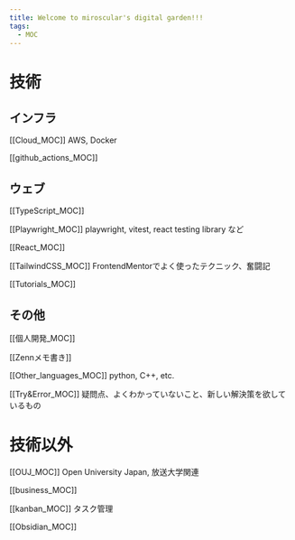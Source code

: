```yaml
---
title: Welcome to miroscular's digital garden!!!
tags:
  - MOC
---
```

# 技術

## インフラ
[[Cloud_MOC]]
AWS, Docker

[[github_actions_MOC]]

## ウェブ
[[TypeScript_MOC]]

[[Playwright_MOC]]
playwright, vitest, react testing library など

[[React_MOC]]

[[TailwindCSS_MOC]]
FrontendMentorでよく使ったテクニック、奮闘記

[[Tutorials_MOC]]

## その他
[[個人開発_MOC]]

[[Zennメモ書き]]

[[Other_languages_MOC]]
python, C++, etc.

[[Try&Error_MOC]]
疑問点、よくわかっていないこと、新しい解決策を欲しているもの

# 技術以外

[[OUJ_MOC]]
Open University Japan, 放送大学関連

[[business_MOC]]

[[kanban_MOC]]
タスク管理

[[Obsidian_MOC]]
